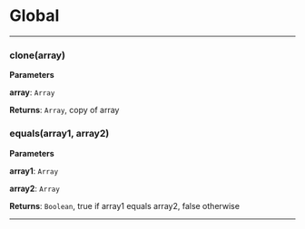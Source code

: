 # Global





* * *

### clone(array) 

**Parameters**

**array**: `Array`

**Returns**: `Array`, copy of array


### equals(array1, array2) 

**Parameters**

**array1**: `Array`

**array2**: `Array`

**Returns**: `Boolean`, true if array1 equals array2, false otherwise



* * *










